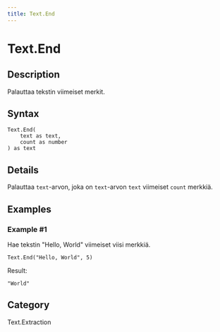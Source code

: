 ```yaml
---
title: Text.End
---
```


# Text.End


## Description

Palauttaa tekstin viimeiset merkit.


## Syntax

```powerquery
Text.End(
    text as text,
    count as number
) as text
```


## Details

Palauttaa <code>text</code>-arvon, joka on <code>text</code>-arvon <code>text</code> viimeiset <code>count</code> merkkiä.


## Examples

### Example #1 
Hae tekstin &#34;Hello, World&#34; viimeiset viisi merkkiä.
```powerquery
Text.End("Hello, World", 5)
```

Result: 
```powerquery
"World"
```




## Category
Text.Extraction
